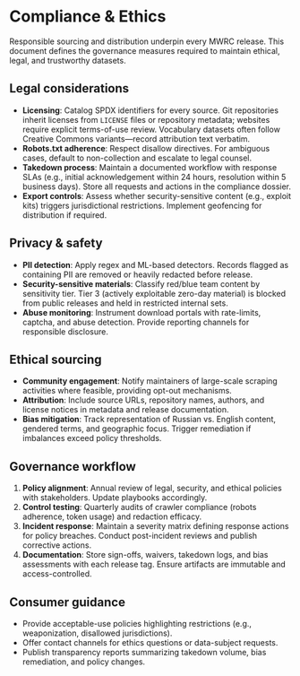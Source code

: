 # Compliance & Ethics

Responsible sourcing and distribution underpin every MWRC release. This document defines the governance measures required to maintain ethical, legal, and trustworthy datasets.

## Legal considerations

- **Licensing**: Catalog SPDX identifiers for every source. Git repositories inherit licenses from `LICENSE` files or repository metadata; websites require explicit terms-of-use review. Vocabulary datasets often follow Creative Commons variants—record attribution text verbatim.
- **Robots.txt adherence**: Respect disallow directives. For ambiguous cases, default to non-collection and escalate to legal counsel.
- **Takedown process**: Maintain a documented workflow with response SLAs (e.g., initial acknowledgement within 24 hours, resolution within 5 business days). Store all requests and actions in the compliance dossier.
- **Export controls**: Assess whether security-sensitive content (e.g., exploit kits) triggers jurisdictional restrictions. Implement geofencing for distribution if required.

## Privacy & safety

- **PII detection**: Apply regex and ML-based detectors. Records flagged as containing PII are removed or heavily redacted before release.
- **Security-sensitive materials**: Classify red/blue team content by sensitivity tier. Tier 3 (actively exploitable zero-day material) is blocked from public releases and held in restricted internal sets.
- **Abuse monitoring**: Instrument download portals with rate-limits, captcha, and abuse detection. Provide reporting channels for responsible disclosure.

## Ethical sourcing

- **Community engagement**: Notify maintainers of large-scale scraping activities where feasible, providing opt-out mechanisms.
- **Attribution**: Include source URLs, repository names, authors, and license notices in metadata and release documentation.
- **Bias mitigation**: Track representation of Russian vs. English content, gendered terms, and geographic focus. Trigger remediation if imbalances exceed policy thresholds.

## Governance workflow

1. **Policy alignment**: Annual review of legal, security, and ethical policies with stakeholders. Update playbooks accordingly.
2. **Control testing**: Quarterly audits of crawler compliance (robots adherence, token usage) and redaction efficacy.
3. **Incident response**: Maintain a severity matrix defining response actions for policy breaches. Conduct post-incident reviews and publish corrective actions.
4. **Documentation**: Store sign-offs, waivers, takedown logs, and bias assessments with each release tag. Ensure artifacts are immutable and access-controlled.

## Consumer guidance

- Provide acceptable-use policies highlighting restrictions (e.g., weaponization, disallowed jurisdictions).
- Offer contact channels for ethics questions or data-subject requests.
- Publish transparency reports summarizing takedown volume, bias remediation, and policy changes.
